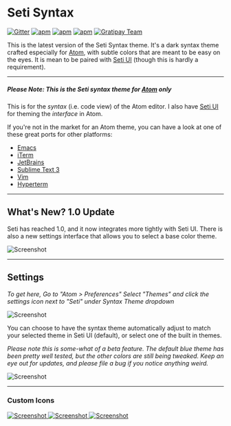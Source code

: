 # Seti Syntax


[![Gitter](https://img.shields.io/gitter/room/jesseweed/seti-syntax.svg?style=flat-square)](https://gitter.im/jesseweed/seti-syntax) [![apm](https://img.shields.io/apm/dm/seti-syntax.svg?style=flat-square)](https://atom.io/themes/seti-syntax) [![apm](https://img.shields.io/apm/v/seti-syntax.svg?style=flat-square)](https://atom.io/themes/seti-syntax) [![apm](https://img.shields.io/apm/l/seti-syntax.svg?style=flat-square)](https://atom.io/themes/seti-syntax)
[![Gratipay Team](https://img.shields.io/gratipay/team/atom-seti-ui.svg?style=flat-square)](https://gratipay.com/Atom-Seti-UI/)


This is the latest version of the Seti Syntax theme. It's a dark syntax theme crafted especially for [Atom](http://atom.io), with subtle colors that are meant to be easy on the eyes. It is mean to be paired with [Seti UI](https://atom.io/themes/seti-ui) (though this is hardly a requirement).


-----

##### **Please Note:** This is the Seti syntax theme for [Atom](http://atom.io) only

This is for the _syntax_ (i.e. code view) of the Atom editor. I also have [Seti UI](https://atom.io/themes/seti-ui) for theming the _interface_ in Atom.

If you're not in the market for an Atom theme, you can have a look at one of these great ports for other platforms:

+ [Emacs](https://github.com/caisah/seti-theme)
+ [iTerm](https://github.com/willmanduffy/seti-iterm)
+ [JetBrains](https://github.com/zchee/Seti_JetBrains)
+ [Sublime Text 3](https://packagecontrol.io/packages/Seti_UI)
+ [Vim](https://github.com/trusktr/seti.vim)
+ [Hyperterm](https://github.com/unluisco/hyperseti)

-----

## What's New? 1.0 Update
Seti has reached 1.0, and it now integrates more tightly with Seti UI. There is also a new settings interface that allows you to select a base color theme.

![Screenshot](https://github.com/jesseweed/seti-syntax/raw/1.0-beta/screenshot.png)

-----

## Settings
_To get here, Go to "Atom > Preferences" Select "Themes"  and click the settings icon next to "Seti" under Syntax Theme dropdown_

![Screenshot](https://github.com/jesseweed/seti-syntax/raw/1.0-beta/screenshot-settings.png)

You can choose to have the syntax theme automatically adjust to match your selected theme in Seti UI (default), or select one of the built in themes.

_Please note this is some-what of a beta feature. The default blue theme has been pretty well tested, but the other colors are still being tweaked. Keep an eye out for updates, and please file a bug if you notice anything weird._

![Screenshot](https://github.com/jesseweed/seti-syntax/raw/1.0-beta/screenshot-colors.png)

-----

### Custom Icons
[ ![Screenshot](https://github.com/jesseweed/seti-syntax/raw/1.0-beta/_icons/circular/circular-128x128.png) ](_icons/circular/)
[ ![Screenshot](https://github.com/jesseweed/seti-syntax/raw/1.0-beta/_icons/rounded/rounded-128x128.png) ](_icons/rounded/)
[ ![Screenshot](https://github.com/jesseweed/seti-syntax/raw/1.0-beta/_icons/squared/squared-128x128.png) ](_icons/squared/)
